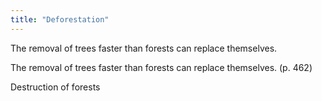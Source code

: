 ```yaml
---
title: "Deforestation"
---
```

The removal of trees faster than forests can replace themselves.

The removal of trees faster than forests can replace themselves. (p. 462)

Destruction of forests

